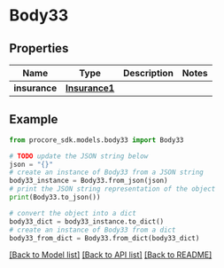 # Body33


## Properties

Name | Type | Description | Notes
------------ | ------------- | ------------- | -------------
**insurance** | [**Insurance1**](Insurance1.md) |  | 

## Example

```python
from procore_sdk.models.body33 import Body33

# TODO update the JSON string below
json = "{}"
# create an instance of Body33 from a JSON string
body33_instance = Body33.from_json(json)
# print the JSON string representation of the object
print(Body33.to_json())

# convert the object into a dict
body33_dict = body33_instance.to_dict()
# create an instance of Body33 from a dict
body33_from_dict = Body33.from_dict(body33_dict)
```
[[Back to Model list]](../README.md#documentation-for-models) [[Back to API list]](../README.md#documentation-for-api-endpoints) [[Back to README]](../README.md)



